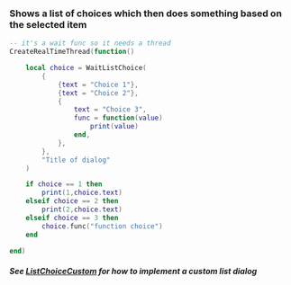 ### Shows a list of choices which then does something based on the selected item

```lua
-- it's a wait func so it needs a thread
CreateRealTimeThread(function()

	local choice = WaitListChoice(
		{
			{text = "Choice 1"},
			{text = "Choice 2"},
			{
				text = "Choice 3",
				func = function(value)
					print(value)
				end,
			},
		},
		"Title of dialog"
	)

	if choice == 1 then
		print(1,choice.text)
	elseif choice == 2 then
		print(2,choice.text)
	elseif choice == 3 then
		choice.func("function choice")
	end

end)
```

##### See [ListChoiceCustom](https://github.com/ChoGGi/SurvivingMars_CheatMods/blob/master/ChoGGi's%20Library/Code/ListChoice.lua) for how to implement a custom list dialog
